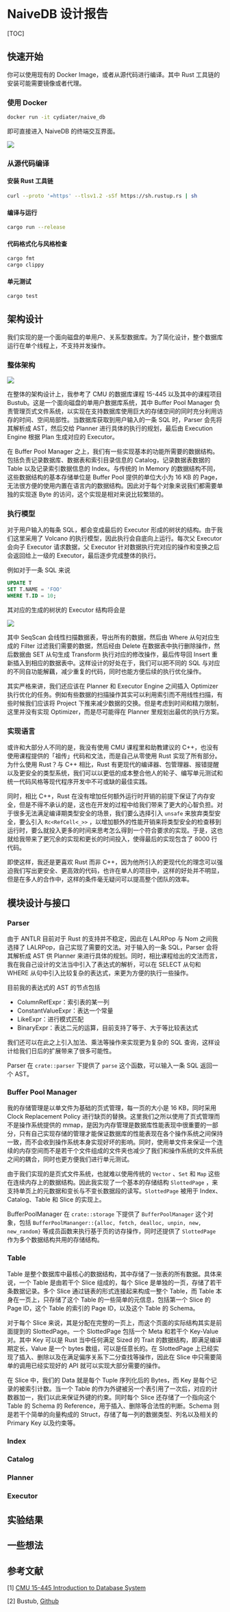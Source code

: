# NaiveDB 设计报告

[TOC]

## 快速开始

你可以使用现有的 Docker Image，或者从源代码进行编译。其中 Rust 工具链的安装可能需要镜像或者代理。

### 使用 Docker

```bash
docker run -it cydiater/naive_db
```

即可直接进入 NaiveDB 的终端交互界面。

![](./img/demo.png)

### 从源代码编译

#### 安装 Rust 工具链

```bash
curl --proto '=https' --tlsv1.2 -sSf https://sh.rustup.rs | sh
```

#### 编译与运行

```bash
cargo run --release
```

#### 代码格式化与风格检查

```bash
cargo fmt
cargo clippy
```

#### 单元测试

```bash
cargo test
```

## 架构设计

我们实现的是一个面向磁盘的单用户、关系型数据库。为了简化设计，整个数据库运行在单个线程上，不支持并发操作。

### 整体架构

![](./img/arch.png)

在整体的架构设计上，我参考了 CMU 的数据库课程 15-445 以及其中的课程项目 Bustub。这是一个面向磁盘的单用户数据库系统，其中 Buffer Pool Manager 负责管理页式文件系统，以实现在支持数据库使用巨大的存储空间的同时充分利用访存的时间、空间局部性。当数据库获取到用户输入的一条 SQL 时，Parser 会先将其解析成 AST，然后交给 Planner 进行具体的执行的规划，最后由 Execution Engine 根据 Plan 生成对应的 Executor。

在 Buffer Pool Manager 之上，我们有一些实现基本的功能所需要的数据结构。包括负责记录数据库、数据表和索引目录信息的 Catalog，记录数据表数据的 Table 以及记录索引数据信息的 Index。与传统的 In Memory 的数据结构不同，这些数据结构的基本存储单位是 Buffer Pool 提供的单位大小为 16 KB 的 Page，无法很方便的使用内置在语言内的数据结构。因此对于每个对象来说我们都需要单独的实现逐 Byte 的访问，这个实现是相对来说比较繁琐的。

### 执行模型

对于用户输入的每条 SQL，都会变成最后的 Executor 形成的树状的结构。由于我们这里采用了 Volcano 的执行模型，因此执行会自底向上运行。每次父 Executor 会向子 Executor 请求数据，父 Executor 针对数据执行完对应的操作和变换之后会返回给上一级的 Executor，最后逐步完成整体的执行。

例如对于一条 SQL 来说

```sql
UPDATE T
SET T.NAME = 'FOO'
WHERE T.ID = 10;
```

其对应的生成的树状的 Executor 结构将会是 

![](./img/volcano.png)

其中 SeqScan 会线性扫描数据表，导出所有的数据，然后由 Where 从句对应生成的 Filter 过滤我们需要的数据，然后经由 Delete 在数据表中执行删除操作，然后数据由 SET 从句生成 Transform 执行对应的修改操作，最后传导回 Insert 重新插入到相应的数据表中。这样设计的好处在于，我们可以把不同的 SQL 与对应的不同自功能解藕，减少重复的代码，同时也能方便后续的执行优化操作。

其实严格来讲，我们还应该在 Planner 和 Executor Engine 之间插入 Optimizer 执行优化的任务。例如有些数据的扫描操作其实可以利用索引而不用线性扫描，有些时候我们应该将 Project 下推来减少数据的交换。但是考虑到时间和精力限制，这里并没有实现 Optimizer，而是尽可能得在 Planner 里规划出最优的执行方案。

### 实现语言

或许和大部分人不同的是，我没有使用 CMU 课程里和助教建议的 C++，也没有使用课程提供的「祖传」代码和文法，而是自己从零使用 Rust 实现了所有部分。为什么使用 Rust？与 C++ 相比，Rust 有更现代的编译器、包管理器、报错提醒以及更安全的类型系统，我们可以以更低的成本整合他人的轮子、编写单元测试和统一代码风格等现代程序开发中不可或缺的最佳实践。

同时，相比 C++，Rust 在没有增加任何额外运行时开销的前提下保证了内存安全，但是不得不承认的是，这也在开发的过程中给我们带来了更大的心智负担。对于很多无法满足编译期类型安全的场景，我们要么选择引入 `unsafe` 来放弃类型安全，要么引入 `Rc<RefCell<_>>` ，以增加额外的性能开销来将类型安全的检查移到运行时，要么就投入更多的时间来思考怎么得到一个符合要求的实现。于是，这也就给我带来了更冗余的实现和更长的时间投入，使得最后的实现包含了 8000 行代码。

即使这样，我还是更喜欢 Rust 而非 C++，因为他所引入的更现代化的理念可以强迫我们写出更安全、更高效的代码，也许在单人的项目中，这样的好处并不明显，但是在多人的合作中，这样的条件毫无疑问可以提高整个团队的效率。

## 模块设计与接口

### Parser

由于 ANTLR 目前对于 Rust 的支持并不稳定，因此在 LALRPop 与 Nom 之间我选择了 LALRPop，自己实现了需要的文法。对于输入的一条 SQL，Parser 会将其解析成 AST 供 Planner 来进行具体的规划。同时，相比课程给出的文法而言，我在我自己设计的文法当中引入了表达式的解析，可以在 SELECT 从句和 WHERE 从句中引入比较复杂的表达式，来更为方便的执行一些操作。

目前我的表达式的 AST 的节点包括

- ColumnRefExpr：索引表的某一列
- ConstantValueExpr：表达一个常量
- LikeExpr：进行模式匹配
- BinaryExpr：表达二元的运算，目前支持了等于、大于等比较表达式

我们还可以在此之上引入加法、乘法等操作来实现更为复杂的 SQL 查询，这样设计给我们日后的扩展带来了很多可能性。

Parser 在 `crate::parser` 下提供了 `parse` 这个函数，可以输入一条 SQL 返回一个 AST。

### Buffer Pool Manager

我的存储管理是以单文件为基础的页式管理，每一页的大小是 16 KB，同时采用 Clock Replacement Policy 进行缺页的替换。这里我们之所以使用了页式管理而不是操作系统提供的 mmap，是因为内存管理是数据库性能表现中很重要的一部分，只有自己实现存储的管理才能保证数据库的性能表现在各个操作系统之间保持一致，而不会收到操作系统本身实现好坏的影响。同时，使用单文件来保证一个连续的内存空间而不是若干个文件组成的文件夹也减少了我们和操作系统的文件系统之间的耦合，同时也更方便我们进行单元测试。

由于我们实现的是页式文件系统，也就难以使用传统的 `Vector` 、`Set` 和 `Map` 这些在连续内存上的数据结构。因此我实现了一个基本的存储结构 `SlottedPage` ，来支持单页上的元数据和变长与不变长数据段的读写。`SlottedPage` 被用于 Index、Catalog、Table 和 Slice 的实现上。

BufferPoolManager 在 `crate::storage` 下提供了 `BufferPoolManager` 这个对象，包括 `BufferPoolMananger::{alloc, fetch, dealloc, unpin, new, new_random}` 等成员函数来执行基于页的访存操作，同时还提供了 `SlottedPage` 作为多个数据结构共用的存储结构。

### Table 

Table 是整个数据库中最核心的数据结构，其中存储了一张表的所有数据。具体来说，一个 Table 是由若干个 Slice 组成的，每个 Slice 是单独的一页，存储了若干条数据记录。多个 Slice 通过链表的形式连接起来构成一整个 Table，而 Table 本身在一页上，只存储了这个 Table 的一些简单的元信息，包括第一个 Slice 的 Page ID，这个 Table 的索引的 Page ID，以及这个 Table 的 Schema。

对于每个 Slice 来说，其是分配在完整的一页上，而这个页面的实际结构其实是前面提到的 SlottedPage。一个 SlottedPage 包括一个 Meta 和若干个 Key-Value 对。其中 Key 可以是 Rust 当中任何满足 Sized 的 Trait 的数据结构，即满足编译期定长，Value 是一个 bytes 数组，可以是任意长的。在 SlottedPage 上已经实现了插入、删除以及在满足偏序关系下二分查找等操作，因此在 Slice 中只需要简单的调用已经实现好的 API 就可以实现大部分需要的操作。

在 Slice 中，我们的 Data 就是每个 Tuple 序列化后的 Bytes，而 Key 是每个记录的被索引计数。当一个 Table 的作为外键被另一个表引用了一次后，对应的计数器加一，我们以此来保证外键的约束。同时每个 Slice 还存储了一个指向这个 Table 的 Schema 的 Reference，用于插入、删除等合法性的判断。Schema 则是若干个简单的向量构成的 Struct，存储了每一列的数据类型、列名以及相关的 Primary Key 以及约束等。

### Index

### Catalog

### Planner

### Executor

## 实验结果

## 一些想法

## 参考文献

[1] [CMU 15-445 Introduction to Database System](https://15445.courses.cs.cmu.edu/fall2021/)

[2] Bustub, [Github](https://github.com/cmu-db/bustub)

